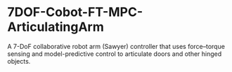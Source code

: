 # 7DOF-Cobot-FT-MPC-ArticulatingArm
A 7-DoF collaborative robot arm (Sawyer) controller that uses force–torque sensing and model-predictive control to articulate doors and other hinged objects.
